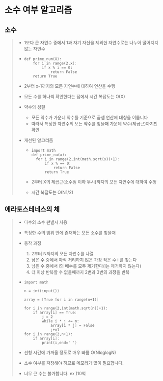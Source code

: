 # 소수 여부 알고리즘

## 소수

> * 1보다 큰 자연수 중에서 1과 자기 자신을 제외한 자연수로는 나누어 떨어지지 않는 자연수
>
> * ```
>   def prime_num(X):
>   	for i in range(2,x):
>   		if x % i == 0:
>   			return False
>   	return True
>   ```
>
> * 2부터 x-1까지의 모든 자연수에 대하여 연산을 수행
>
> * 모든 수를 하나씩 확인한다는 점에서 시간 복잡도는 O(X)
>
> * 약수의 성질
>
>   * 모든 약수가 가운데 약수를 기준으로 곱셈 연산에 대칭을 이룹니다
>   * 따라서 특정한 자연수의 모든 약수를 찾을때 가운데 약수(제곱근)까지만 확인
>
> * 개선된 알고리즘
>
>   * ```
>     import math
>     def prime_nu(x):
>     	for i in range(2,int(math.sqrt(x))+1):
>     		if x % == 0:
>     			return False
>     		return True
>     ```
>
>   * 2부터 X의 제곱근(소수점 이하 무시)까지의 모든 자연수에 대하여 수행
>
>   * 시간 복잡도는 O(N1/2)

## 에라토스테네스의 체

> * 다수의 소수 판별시 사용
>
> * 특정한 수의 범위 안에 존재하는 모든 소수를 찾을때
>
> * 동작 과정
>
>   1.  2부터 N까지의 모든 자연수를 나열
>   2.  남은 수 중에서 아직 처리하지 않은 가장 작은 수 i 를 찾는다
>   3.  남은 수 중에서 i의 배수를 모두 제거한다(i는 제거하지 않는다)
>   4.  더 이상 반복할 수 없을때까지 2번과 3번의 과정을 반복
>
> * ```
>   import math
>   
>   n = int(input())
>   
>   array = [True for i in range(n+1)]
>   
>   for i in range(2,int(math.sqrt(n))+1):
>   	if array[i] == True:
>   		j = 2
>   		while i * j <= n:
>   			array[i * j] = False
>   			j+=1
>   for i in range(2,n+1):
>   	if array[i]:
>   		print(i,end=' ')
>   ```
>
> * 선형 시간에 가까울 정도로 매우 빠름 O(NloglogN)
>
> * 소수 여부를 저장해야 하므로 메모리가 많이 필요합니다.
>
> * 너무 큰 수는 불가합니다. ex )10억

